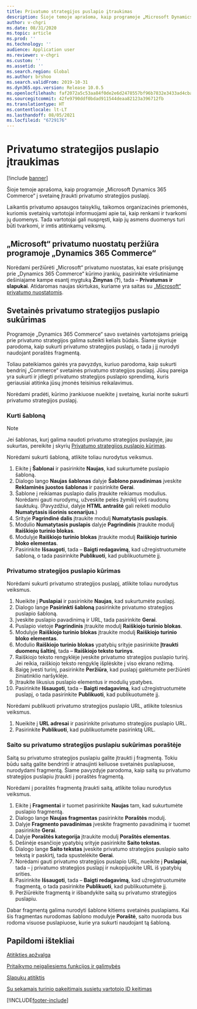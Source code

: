 ```yaml
---
title: Privatumo strategijos puslapio įtraukimas
description: Šioje temoje aprašoma, kaip programoje „Microsoft Dynamics 365 Commerce“ į svetainę įtraukti privatumo strategijos puslapį.
author: v-chgri
ms.date: 08/31/2020
ms.topic: article
ms.prod: ''
ms.technology: ''
audience: Application user
ms.reviewer: v-chgri
ms.custom: ''
ms.assetid: ''
ms.search.region: Global
ms.author: brshoo
ms.search.validFrom: 2019-10-31
ms.dyn365.ops.version: Release 10.0.5
ms.openlocfilehash: faf2072a5c53aa84f0de2e6d2478557bf96b7832e3433ad4cba971bc3f6e5880
ms.sourcegitcommit: 42fe9790ddf0bdad911544deaa82123a396712fb
ms.translationtype: HT
ms.contentlocale: lt-LT
ms.lasthandoff: 08/05/2021
ms.locfileid: "6729176"
---
```

# <a name="add-a-privacy-policy-page"></a>Privatumo strategijos puslapio įtraukimas

[!include [banner](includes/banner.md)]

Šioje temoje aprašoma, kaip programoje „Microsoft Dynamics 365 Commerce“ į svetainę įtraukti privatumo strategijos puslapį.

Laikantis privatumo apsaugos taisyklių, taikomos organizacinės priemonės, kuriomis svetainių vartotojai informuojami apie tai, kaip renkami ir tvarkomi jų duomenys. Tada vartotojai gali nuspręsti, kaip jų asmens duomenys turi būti tvarkomi, ir imtis atitinkamų veiksmų.

## <a name="review-the-microsoft-privacy-statement-in-dynamics-365-commerce"></a>„Microsoft“ privatumo nuostatų peržiūra programoje „Dynamics 365 Commerce“

Norėdami peržiūrėti „Microsoft“ privatumo nuostatas, kai esate prisijungę prie „Dynamics 365 Commerce“ kūrimo įrankių, pasirinkite viršutiniame dešiniajame kampe esantį mygtuką **Žinynas** (**?**), tada – **Privatumas ir slapukai**. Atidaromas naujas skirtukas, kuriame yra saitas su [„Microsoft“ privatumo nuostatomis](https://privacy.microsoft.com/privacystatement).

## <a name="build-a-privacy-policy-page-for-your-site"></a>Svetainės privatumo strategijos puslapio sukūrimas

Programoje „Dynamics 365 Commerce“ savo svetainės vartotojams prieigą prie privatumo strategijos galima suteikti keliais būdais. Šiame skyriuje parodoma, kaip sukurti privatumo strategijos puslapį, o tada į jį nurodyti naudojant poraštės fragmentą.

Toliau pateikiamos gairės yra pavyzdys, kuriuo parodoma, kaip sukurti bendrinį „Commerce“ svetainės privatumo strategijos puslapį. Jūsų pareiga yra sukurti ir įdiegti privatumo strategijos puslapio sprendimą, kuris geriausiai atitinka jūsų įmonės teisinius reikalavimus.

Norėdami pradėti, kūrimo įrankiuose nueikite į svetainę, kuriai norite sukurti privatumo strategijos puslapį.

### <a name="create-a-template"></a>Kurti šabloną

> [!NOTE]
> Jei šablonas, kurį galima naudoti privatumo strategijos puslapyje, jau sukurtas, pereikite į skyrių [Privatumo strategijos puslapio kūrimas](#build-a-privacy-policy-page).

Norėdami sukurti šabloną, atlikite toliau nurodytus veiksmus.

1. Eikite į **Šablonai** ir pasirinkite **Naujas**, kad sukurtumėte puslapio šabloną.
1. Dialogo lango **Naujas šablonas** dalyje **Šablono pavadinimas** įveskite **Reklaminės juostos šablonas** ir pasirinkite **Gerai**.
1. Šablone į reikiamas puslapio dalis įtraukite reikiamus modulius. Norėdami gauti nurodymų, užveskite pelės žymiklį virš raudonų šauktukų. (Pavyzdžiui, dalyje **HTML antraštė** gali reikėti modulio **Numatytasis išorinis scenarijus**.)
1. Srityje **Pagrindinė dalis** įtraukite modulį **Numatytasis puslapis**.
1. Modulio **Numatytasis puslapis** dalyje **Pagrindinis** įtraukite modulį **Raiškiojo turinio blokas**.
1. Modulyje **Raiškiojo turinio blokas** įtraukite modulį **Raiškiojo turinio bloko elementas**.
1. Pasirinkite **Išsaugoti**, tada – **Baigti redagavimą**, kad užregistruotumėte šabloną, o tada pasirinkite **Publikuoti**, kad publikuotumėte jį.

### <a name="build-a-privacy-policy-page"></a>Privatumo strategijos puslapio kūrimas

Norėdami sukurti privatumo strategijos puslapį, atlikite toliau nurodytus veiksmus.

1. Nueikite į **Puslapiai** ir pasirinkite **Naujas**, kad sukurtumėte puslapį.
1. Dialogo lange **Pasirinkti šabloną** pasirinkite privatumo strategijos puslapio šabloną.
1. Įveskite puslapio pavadinimą ir URL, tada pasirinkite **Gerai**. 
1. Puslapio vietoje **Pagrindinis** įtraukite modulį **Raiškiojo turinio blokas**.
1. Modulyje **Raiškiojo turinio blokas** įtraukite modulį **Raiškiojo turinio bloko elementas**.
1. Modulio **Raiškiojo turinio blokas** ypatybių srityje pasirinkite **Įtraukti duomenų šaltinį**, tada – **Raiškiojo teksto turinys**.
1. Raiškiojo teksto rengyklėje įveskite privatumo strategijos puslapio turinį. Jei reikia, raiškiojo teksto rengyklę išplėskite į viso ekrano režimą.
1. Baigę įvesti turinį, pasirinkite **Peržiūra**, kad puslapį galėtumėte peržiūrėti žiniatinklio naršyklėje.
1. Įtraukite likusius puslapio elementus ir modulių ypatybes.
1. Pasirinkite **Išsaugoti**, tada – **Baigti redagavimą**, kad užregistruotumėte puslapį, o tada pasirinkite **Publikuoti**, kad publikuotumėte jį.

Norėdami publikuoti privatumo strategijos puslapio URL, atlikite tolesnius veiksmus.

1. Nueikite į **URL adresai** ir pasirinkite privatumo strategijos puslapio URL.
1. Pasirinkite **Publikuoti**, kad publikuotumėte pasirinktą URL.

### <a name="create-a-link-to-the-privacy-policy-page-in-a-footer"></a>Saito su privatumo strategijos puslapiu sukūrimas poraštėje

Saitą su privatumo strategijos puslapiu galite įtraukti į fragmentą. Tokiu būdu saitą galite bendrinti ir atnaujinti keliuose svetainės puslapiuose, nurodydami fragmentą. Šiame pavyzdyje parodoma, kaip saitą su privatumo strategijos puslapiu įtraukti į poraštės fragmentą.

Norėdami į poraštės fragmentą įtraukti saitą, atlikite toliau nurodytus veiksmus.

1. Eikite į **Fragmentai** ir tuomet pasirinkite **Naujas** tam, kad sukurtumėte puslapio fragmentą.
1. Dialogo lange **Naujas fragmentas** pasirinkite **Poraštės** modulį.
1. Dalyje **Fragmento pavadinimas** įveskite fragmento pavadinimą ir tuomet pasirinkite **Gerai**.
1. Dalyje **Poraštės kategorija** įtraukite modulį **Poraštės elementas**.
1. Dešinėje esančioje ypatybių srityje pasirinkite **Saito tekstas**.
1. Dialogo lange **Saito tekstas** įveskite privatumo strategijos puslapio saito tekstą ir paskirtį, tada spustelėkite **Gerai**.
1. Norėdami gauti privatumo strategijos puslapio URL, nueikite į **Puslapiai**, tada – į privatumo strategijos puslapį ir nukopijuokite URL iš ypatybių srities.
1. Pasirinkite **Išsaugoti**, tada – **Baigti redagavimą**, kad užregistruotumėte fragmentą, o tada pasirinkite **Publikuoti**, kad publikuotumėte jį.
1. Peržiūrėkite fragmentą ir išbandykite saitą su privatumo strategijos puslapiu.

Dabar fragmentą galima nurodyti šablone kitiems svetainės puslapiams. Kai šis fragmentas nurodomas šablono modulyje **Poraštė**, saito nuoroda bus rodoma visuose puslapiuose, kurie yra sukurti naudojant tą šabloną.

## <a name="additional-resources"></a>Papildomi ištekliai

[Atitikties apžvalga](compliance-overview.md)

[Pritaikymo neįgaliesiems funkcijos ir galimybės](accessibility.md)

[Slapukų atitiktis](cookie-compliance.md)

[Su sekamais turinio pakeitimais susietų vartotojo ID keitimas](replace-IDs-tracked-changes.md)


[!INCLUDE[footer-include](../includes/footer-banner.md)]
